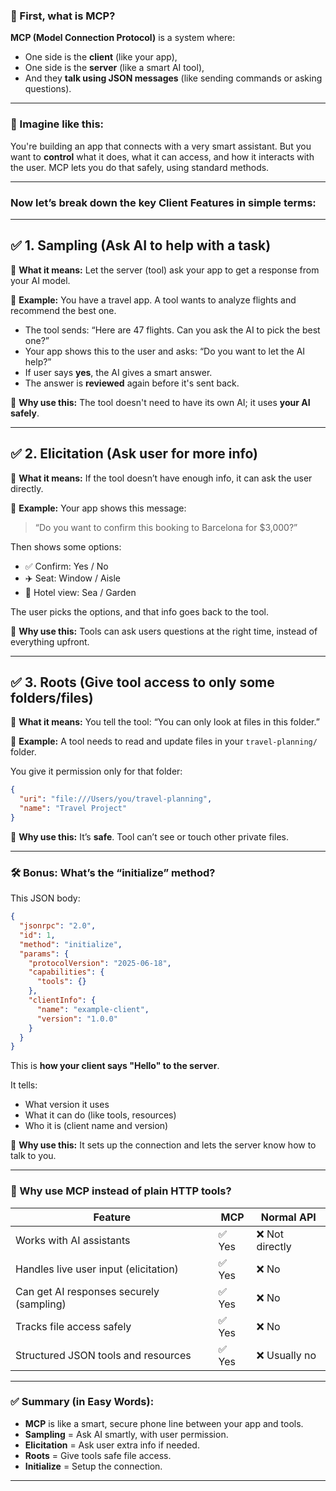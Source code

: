 
### 🔑 First, what is MCP?

**MCP (Model Connection Protocol)** is a system where:

* One side is the **client** (like your app),
* One side is the **server** (like a smart AI tool),
* And they **talk using JSON messages** (like sending commands or asking questions).

---

### 🧠 Imagine like this:

You're building an app that connects with a very smart assistant. But you want to **control** what it does, what it can access, and how it interacts with the user. MCP lets you do that safely, using standard methods.

---

### Now let’s break down the key **Client Features** in simple terms:

---

## ✅ 1. **Sampling** (Ask AI to help with a task)

🔹 **What it means:**
Let the server (tool) ask your app to get a response from your AI model.

🔹 **Example:**
You have a travel app. A tool wants to analyze flights and recommend the best one.

* The tool sends:
  “Here are 47 flights. Can you ask the AI to pick the best one?”
* Your app shows this to the user and asks:
  “Do you want to let the AI help?”
* If user says **yes**, the AI gives a smart answer.
* The answer is **reviewed** again before it's sent back.

🎯 **Why use this:** The tool doesn't need to have its own AI; it uses **your AI safely**.

---

## ✅ 2. **Elicitation** (Ask user for more info)

🔹 **What it means:**
If the tool doesn’t have enough info, it can ask the user directly.

🔹 **Example:**
Your app shows this message:

> “Do you want to confirm this booking to Barcelona for \$3,000?”

Then shows some options:

* ✅ Confirm: Yes / No
* ✈️ Seat: Window / Aisle
* 🏨 Hotel view: Sea / Garden

The user picks the options, and that info goes back to the tool.

🎯 **Why use this:** Tools can ask users questions at the right time, instead of everything upfront.

---

## ✅ 3. **Roots** (Give tool access to only some folders/files)

🔹 **What it means:**
You tell the tool: “You can only look at files in this folder.”

🔹 **Example:**
A tool needs to read and update files in your `travel-planning/` folder.

You give it permission only for that folder:

```json
{
  "uri": "file:///Users/you/travel-planning",
  "name": "Travel Project"
}
```

🎯 **Why use this:** It’s **safe**. Tool can’t see or touch other private files.

---

### 🛠️ Bonus: What’s the “initialize” method?

This JSON body:

```json
{
  "jsonrpc": "2.0",
  "id": 1,
  "method": "initialize",
  "params": {
    "protocolVersion": "2025-06-18",
    "capabilities": {
      "tools": {}
    },
    "clientInfo": {
      "name": "example-client",
      "version": "1.0.0"
    }
  }
}
```

This is **how your client says "Hello" to the server**.

It tells:

* What version it uses
* What it can do (like tools, resources)
* Who it is (client name and version)

🎯 **Why use this:** It sets up the connection and lets the server know how to talk to you.

---

### 🧩 Why use MCP instead of plain HTTP tools?

| Feature                                  | MCP   | Normal API     |
| ---------------------------------------- | ----- | -------------- |
| Works with AI assistants                 | ✅ Yes | ❌ Not directly |
| Handles live user input (elicitation)    | ✅ Yes | ❌ No           |
| Can get AI responses securely (sampling) | ✅ Yes | ❌ No           |
| Tracks file access safely                | ✅ Yes | ❌ No           |
| Structured JSON tools and resources      | ✅ Yes | ❌ Usually no   |

---

### ✅ Summary (in Easy Words):

* **MCP** is like a smart, secure phone line between your app and tools.
* **Sampling** = Ask AI smartly, with user permission.
* **Elicitation** = Ask user extra info if needed.
* **Roots** = Give tools safe file access.
* **Initialize** = Setup the connection.

---
